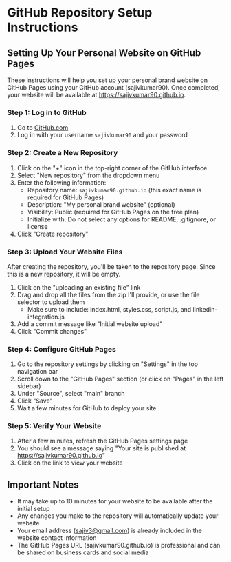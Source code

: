 # GitHub Repository Setup Instructions

## Setting Up Your Personal Website on GitHub Pages

These instructions will help you set up your personal brand website on GitHub Pages using your GitHub account (sajivkumar90). Once completed, your website will be available at https://sajivkumar90.github.io.

### Step 1: Log in to GitHub

1. Go to [GitHub.com](https://github.com)
2. Log in with your username `sajivkumar90` and your password

### Step 2: Create a New Repository

1. Click on the "+" icon in the top-right corner of the GitHub interface
2. Select "New repository" from the dropdown menu
3. Enter the following information:
   - Repository name: `sajivkumar90.github.io` (this exact name is required for GitHub Pages)
   - Description: "My personal brand website" (optional)
   - Visibility: Public (required for GitHub Pages on the free plan)
   - Initialize with: Do not select any options for README, .gitignore, or license
4. Click "Create repository"

### Step 3: Upload Your Website Files

After creating the repository, you'll be taken to the repository page. Since this is a new repository, it will be empty.

1. Click on the "uploading an existing file" link
2. Drag and drop all the files from the zip I'll provide, or use the file selector to upload them
   - Make sure to include: index.html, styles.css, script.js, and linkedin-integration.js
3. Add a commit message like "Initial website upload"
4. Click "Commit changes"

### Step 4: Configure GitHub Pages

1. Go to the repository settings by clicking on "Settings" in the top navigation bar
2. Scroll down to the "GitHub Pages" section (or click on "Pages" in the left sidebar)
3. Under "Source", select "main" branch
4. Click "Save"
5. Wait a few minutes for GitHub to deploy your site

### Step 5: Verify Your Website

1. After a few minutes, refresh the GitHub Pages settings page
2. You should see a message saying "Your site is published at https://sajivkumar90.github.io"
3. Click on the link to view your website

## Important Notes

- It may take up to 10 minutes for your website to be available after the initial setup
- Any changes you make to the repository will automatically update your website
- Your email address (sajiv3@gmail.com) is already included in the website contact information
- The GitHub Pages URL (sajivkumar90.github.io) is professional and can be shared on business cards and social media
